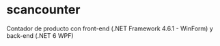 # scancounter
Contador de producto con front-end (.NET Framework 4.6.1 - WinForm) y back-end (.NET 6 WPF)
